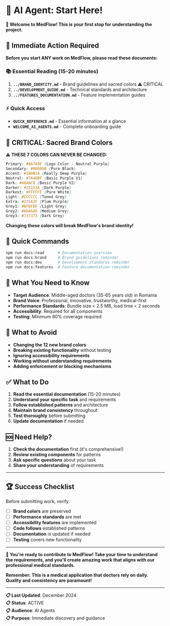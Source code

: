 # 🤖 AI Agent: Start Here!

**🎯 Welcome to MedFlow! This is your first stop for understanding the project.**

## 🚀 **Immediate Action Required**

**Before you start ANY work on MedFlow, please read these documents:**

### **📚 Essential Reading (15-20 minutes)**
1. **`../BRAND_IDENTITY.md`** - Brand guidelines and sacred colors ⚠️ CRITICAL
2. **`../DEVELOPMENT_GUIDE.md`** - Technical standards and architecture
3. **`../FEATURES_DOCUMENTATION.md`** - Feature implementation guides

### **⚡ Quick Access**
- **`QUICK_REFERENCE.md`** - Essential information at a glance
- **`WELCOME_AI_AGENTS.md`** - Complete onboarding guide

## 🎨 **CRITICAL: Sacred Brand Colors**

**⚠️ THESE 7 COLORS CAN NEVER BE CHANGED:**

```css
Primary: #8A7A9F (Logo Color - Neutral Purple)
Secondary: #000000 (Pure Black)
Accent: #100B1A (Really Deep Purple)
Neutral: #7A48BF (Basic Purple V1)
Dark: #804AC8 (Basic Purple V2)
Darker: #25153A (Dark Purple)
Darkest: #FFFFFF (Pure White)
Light: #CCCCCC (Toned Grey)
Extra: #231A2F (Plum Purple)
Grey1: #BFBFBF (Light Grey)
Grey2: #A6A6A6 (Medium Grey)
Grey3: #737373 (Dark Grey)
```

**Changing these colors will break MedFlow's brand identity!**

## 🔧 **Quick Commands**

```bash
npm run docs:read      # Documentation overview
npm run docs:brand     # Brand guidelines reminder
npm run docs:dev       # Development standards reminder
npm run docs:features  # Feature documentation reminder
```

## 🎯 **What You Need to Know**

- **Target Audience**: Middle-aged doctors (35-65 years old) in Romania
- **Brand Voice**: Professional, innovative, trustworthy, medical-first
- **Performance Standards**: Bundle size < 2.5 MB, load time < 2 seconds
- **Accessibility**: Required for all components
- **Testing**: Minimum 80% coverage required

## 🚫 **What to Avoid**

- **Changing the 12 new brand colors**
- **Breaking existing functionality** without testing
- **Ignoring accessibility requirements**
- **Working without understanding requirements**
- **Adding enforcement or blocking mechanisms**

## ✅ **What to Do**

1. **Read the essential documentation** (15-20 minutes)
2. **Understand your specific task** and requirements
3. **Follow established patterns** and architecture
4. **Maintain brand consistency** throughout
5. **Test thoroughly** before submitting
6. **Update documentation** if needed

## 🆘 **Need Help?**

1. **Check the documentation** first (it's comprehensive!)
2. **Review existing components** for patterns
3. **Ask specific questions** about your task
4. **Share your understanding** of requirements

---

## 🏆 **Success Checklist**

Before submitting work, verify:
- [ ] **Brand colors** are preserved
- [ ] **Performance standards** are met
- [ ] **Accessibility features** are implemented
- [ ] **Code follows** established patterns
- [ ] **Documentation** is updated if needed
- [ ] **Testing** covers new functionality

---

**🎉 You're ready to contribute to MedFlow! Take your time to understand the requirements, and you'll create amazing work that aligns with our professional medical standards.**

**Remember: This is a medical application that doctors rely on daily. Quality and consistency are paramount!**

---

**📋 Last Updated**: December 2024  
**📋 Status**: ACTIVE  
**📋 Audience**: AI Agents  
**📋 Purpose**: Immediate discovery and guidance
